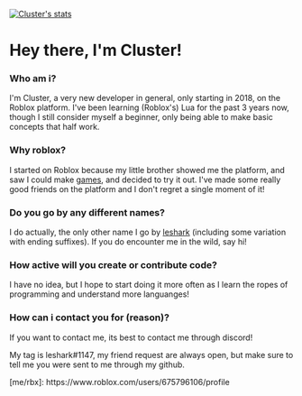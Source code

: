[![Cluster's stats](https://github-readme-stats.vercel.app/api?username=clustergrowling&show_icons=true)](https://github.com/anuraghazra/github-readme-stats)
<p>

# Hey there, I'm Cluster!

### Who am i?

I'm Cluster, a very new developer in general, only starting in 2018, on the Roblox platform. I've been learning
(Roblox's) Lua for the past 3 years now, though I still consider myself a beginner, only being able to make
basic concepts that half work.


### Why roblox?

I started on Roblox because my little brother showed me the platform, and saw I could make [games](https://www.roblox.com/users/675796106/profile), and decided
to try it out. I've made some really good friends on the platform and I don't regret a single moment of it!


### Do you go by any different names?

I do actually, the only other name I go by [leshark](https://www.youtube.com/channel/UCO5nYGACDY81kFln5tjTXpA) (including some variation with ending suffixes). If you do 
encounter me in the wild, say hi!


### How active will you create or contribute code?

I have no idea, but I hope to start doing it more often as I learn the ropes of programming and understand more languanges!


### How can i contact you for (reason)?

If you want to contact me, its best to contact me through discord!

My tag is leshark#1147, my friend request are always open, but make sure to tell me you were sent to me through my github.
</p>
[me/rbx]: https://www.roblox.com/users/675796106/profile
